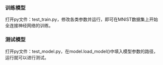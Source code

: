 ### 训练模型

打开py文件：test_train.py，修改各类参数并运行，即可在MNIST数据集上开始全连接神经网络的训练。

### 测试模型

打开py文件：test_model.py，在model.load_model()中填入模型参数的路径，运行就可以进行测试。



